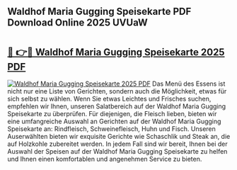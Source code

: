 ## Waldhof Maria Gugging Speisekarte PDF Download Online 2025 UVUaW

# <h2><a href="http://gccpko.nevu.top/?p=Waldhof+Maria+Gugging+Speisekarte">🔗 👉🔴 Waldhof Maria Gugging Speisekarte 2025 PDF</a></h2>

[![Waldhof Maria Gugging Speisekarte 2025 PDF](https://i.imgur.com/dBaPXMq.png)](http://gccpko.nevu.top/?p=Waldhof+Maria+Gugging+Speisekarte)
Das Menü des Essens ist nicht nur eine Liste von Gerichten, sondern auch die Möglichkeit, etwas für sich selbst zu wählen. Wenn Sie etwas Leichtes und Frisches suchen, empfehlen wir Ihnen, unseren Salatbereich auf der Waldhof Maria Gugging Speisekarte zu überprüfen. Für diejenigen, die Fleisch lieben, bieten wir eine umfangreiche Auswahl an Gerichten auf der Waldhof Maria Gugging Speisekarte an: Rindfleisch, Schweinefleisch, Huhn und Fisch. Unseren Auserwählten bieten wir exquisite Gerichte wie Schaschlik und Steak an, die auf Holzkohle zubereitet werden. In jedem Fall sind wir bereit, Ihnen bei der Auswahl der Speisen auf der Waldhof Maria Gugging Speisekarte zu helfen und Ihnen einen komfortablen und angenehmen Service zu bieten.
